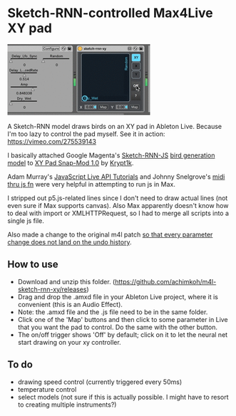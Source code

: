 # Sketch-RNN-controlled Max4Live XY pad

![animation that shows the effect in action](demo.gif)

A Sketch-RNN model draws birds on an XY pad in Ableton Live. Because I'm too lazy to control the pad myself. See it in action: https://vimeo.com/275539143

I basically attached Google Magenta's [Sketch-RNN-JS](https://github.com/tensorflow/magenta-demos/tree/master/sketch-rnn-js) [bird generation model](https://storage.googleapis.com/quickdraw-models/sketchRNN/models/bird.gen.js) to [XY Pad Snap-Mod 1.0](http://www.maxforlive.com/library/device/2792/xy-pad-snap-mod) by [Krypt1k](https://www.krypt1k.com/). 

Adam Murray's [JavaScript Live API Tutorials](http://compusition.com/writings/js-live-api) and Johnny Snelgrove's [midi thru js fn](https://github.com/jsnelgro/midi-thru-js-fn) were very helpful in attempting to run js in Max. 

I stripped out p5.js-related lines since I don't need to draw actual lines (not even sure if Max supports canvas). Also Max apparently doesn't know how to deal with import or XMLHTTPRequest, so I had to merge all scripts into a single js file.

Also made a change to the original m4l patch [so that every parameter change does not land on the undo history](https://cycling74.com/forums/parameter-modulation-without-adding-to-undo-history/). 

## How to use

- Download and unzip this folder. (https://github.com/achimkoh/m4l-sketch-rnn-xy/releases) 
- Drag and drop the .amxd file in your Ableton Live project, where it is convenient (this is an Audio Effect). 
- Note: the .amxd file and the .js file need to be in the same folder.
- Click one of the 'Map' buttons and then click to some parameter in Live that you want the pad to control. Do the same with the other button. 
- The on/off trigger shows 'Off' by default; click on it to let the neural net start drawing on your xy controller.

## To do

- drawing speed control (currently triggered every 50ms)
- temperature control
- select models (not sure if this is actually possible. I might have to resort to creating multiple instruments?)

